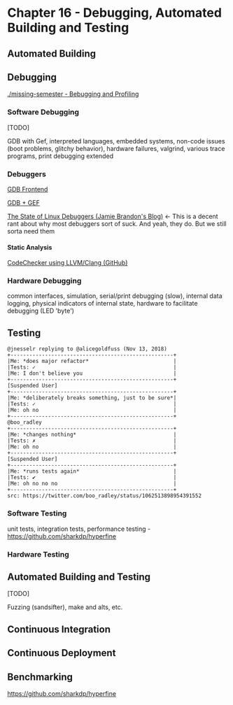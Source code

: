 # Chapter 16 - Debugging, Automated Building and Testing

## Automated Building

## Debugging

[./missing-semester - Bebugging and Profiling](https://missing.csail.mit.edu/2020/debugging-profiling/)

### Software Debugging

[TODO]

GDB with Gef, interpreted languages, embedded systems, non-code issues (boot problems, glitchy behavior), hardware failures, valgrind, various trace programs, print debugging extended

### Debuggers

[GDB Frontend](https://github.com/rohanrhu/gdb-frontend)

[GDB + GEF](https://gef.readthedocs.io/en/master/)

[The State of Linux Debuggers (Jamie Brandon's Blog)](https://scattered-thoughts.net/writing/the-state-of-linux-debuggers/) ← This is a decent rant about why most debuggers sort of suck. And yeah, they do. But we still sorta need them

#### Static Analysis

[CodeChecker using LLVM/Clang (GitHub)](https://github.com/Ericsson/codechecker)

### Hardware Debugging

common interfaces, simulation, serial/print debugging (slow), internal data logging, physical indicators of internal state, hardware to facilitate debugging (LED 'byte')

## Testing

```
@jnesselr replying to @alicegoldfuss (Nov 13, 2018)
+----------------------------------------------------+
|Me: *does major refactor*                           |
|Tests: ✓                                            |
|Me: I don't believe you                             |
+----------------------------------------------------+
[Suspended User]
+----------------------------------------------------+
|Me: *deliberately breaks something, just to be sure*|
|Tests: ✓                                            |
|Me: oh no                                           |
+----------------------------------------------------+
@boo_radley
+----------------------------------------------------+
|Me: *changes nothing*                               |
|Tests: ✗                                            |
|Me: oh no                                           |
+----------------------------------------------------+
[Suspended User]
+----------------------------------------------------+
|Me: *runs tests again*                              |
|Tests: ✔                                            |
|Me: oh no no no                                     |
+----------------------------------------------------+
src: https://twitter.com/boo_radley/status/1062513898954391552
```

### Software Testing

unit tests, integration tests, performance testing - https://github.com/sharkdp/hyperfine

### Hardware Testing

## Automated Building and Testing

[TODO]

Fuzzing (sandsifter), make and alts, etc.

## Continuous Integration

## Continuous Deployment

## Benchmarking

https://github.com/sharkdp/hyperfine